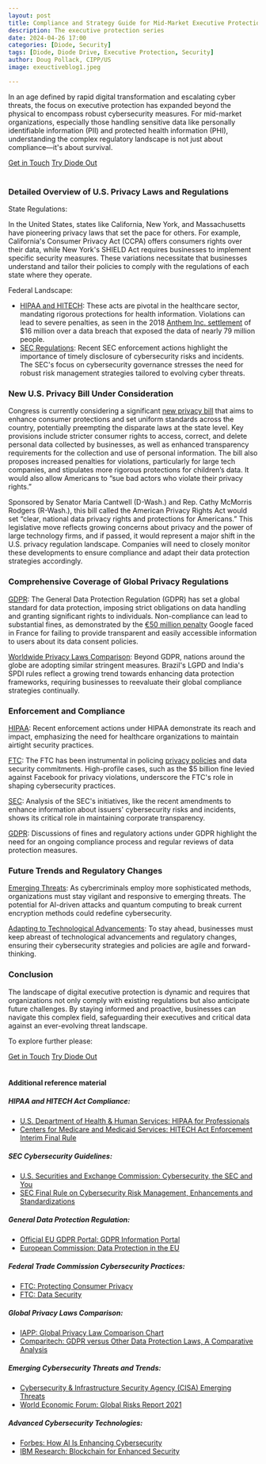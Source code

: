 ```yaml
---
layout: post
title: Compliance and Strategy Guide for Mid-Market Executive Protection
description: The executive protection series
date: 2024-04-26 17:00
categories: [Diode, Security]
tags: [Diode, Diode Drive, Executive Protection, Security]
author: Doug Pollack, CIPP/US
image: exeuctiveblog1.jpeg

---
```


In an age defined by rapid digital transformation and escalating cyber threats, the focus on executive protection has expanded beyond the physical to encompass robust cybersecurity measures. For mid-market organizations, especially those handling sensitive data like personally identifiable information (PII) and protected health information (PHI), understanding the complex regulatory landscape is not just about compliance—it's about survival.

<div class="story__buttons">
  <a href="{{"https://contactdiode.paperform.co"}}" class="btn" target="">Get in Touch</a>
  <a href="#download-app" class="btn popup-open" target="">Try Diode Out</a>
</div>
<br>

### Detailed Overview of U.S. Privacy Laws and Regulations

State Regulations:

In the United States, states like California, New York, and Massachusetts have pioneering privacy laws that set the pace for others. For example, California's Consumer Privacy Act (CCPA) offers consumers rights over their data, while New York's SHIELD Act requires businesses to implement specific security measures. These variations necessitate that businesses understand and tailor their policies to comply with the regulations of each state where they operate.

Federal Landscape:

*   [HIPAA and HITECH](#hipaa-and-hitech-act-compliance): These acts are pivotal in the healthcare sector, mandating rigorous protections for health information. Violations can lead to severe penalties, as seen in the 2018 [Anthem Inc. settlement](https://www.hhs.gov/about/news/2018/10/15/anthem-pays-ocr-16-million-in-record-hipaa-settlement-following-largest-us-health-data-breach.html) of $16 million over a data breach that exposed the data of nearly 79 million people.
*   [SEC Regulations](#sec-cybersecurity-guidelines): Recent SEC enforcement actions highlight the importance of timely disclosure of cybersecurity risks and incidents. The SEC's focus on cybersecurity governance stresses the need for robust risk management strategies tailored to evolving cyber threats.
 

### New U.S. Privacy Bill Under Consideration

Congress is currently considering a significant [new privacy bill](https://thehill.com/policy/technology/4579903-house-senate-commerce-chairs-release-bipartisan-privacy-bill/) that aims to enhance consumer protections and set uniform standards across the country, potentially preempting the disparate laws at the state level. Key provisions include stricter consumer rights to access, correct, and delete personal data collected by businesses, as well as enhanced transparency requirements for the collection and use of personal information. The bill also proposes increased penalties for violations, particularly for large tech companies, and stipulates more rigorous protections for children’s data. It would also allow Americans to “sue bad actors who violate their privacy rights.”

Sponsored by Senator Maria Cantwell (D-Wash.) and Rep. Cathy McMorris Rodgers (R-Wash.), this bill called the American Privacy Rights Act would set “clear, national data privacy rights and protections for Americans.” This legislative move reflects growing concerns about privacy and the power of large technology firms, and if passed, it would represent a major shift in the U.S. privacy regulation landscape. Companies will need to closely monitor these developments to ensure compliance and adapt their data protection strategies accordingly.

### Comprehensive Coverage of Global Privacy Regulations

[GDPR](#general-data-protection-regulation): The General Data Protection Regulation (GDPR) has set a global standard for data protection, imposing strict obligations on data handling and granting significant rights to individuals. Non-compliance can lead to substantial fines, as demonstrated by the [€50 million penalty](https://www.cnil.fr/en/cnils-restricted-committee-imposes-financial-penalty-50-million-euros-against-google-llc) Google faced in France for failing to provide transparent and easily accessible information to users about its data consent policies.

[Worldwide Privacy Laws Comparison](#general-data-protection-regulation): Beyond GDPR, nations around the globe are adopting similar stringent measures. Brazil's LGPD and India's SPDI rules reflect a growing trend towards enhancing data protection frameworks, requiring businesses to reevaluate their global compliance strategies continually.

### Enforcement and Compliance

[HIPAA](#hipaa-and-hitech-act-compliance): Recent enforcement actions under HIPAA demonstrate its reach and impact, emphasizing the need for healthcare organizations to maintain airtight security practices.

[FTC](#federal-trade-commission-cybersecurity-practices): The FTC has been instrumental in policing [privacy policies](#-FTC-:-Protecting-Consumer-Privacy) and data security commitments. High-profile cases, such as the $5 billion fine levied against Facebook for privacy violations, underscore the FTC's role in shaping cybersecurity practices.

[SEC](#sec-cybersecurity-guidelines): Analysis of the SEC's initiatives, like the recent amendments to enhance information about issuers' cybersecurity risks and incidents, shows its critical role in maintaining corporate transparency.

[GDPR](#general-data-protection-regulation): Discussions of fines and regulatory actions under GDPR highlight the need for an ongoing compliance process and regular reviews of data protection measures.

### Future Trends and Regulatory Changes

[Emerging Threats](#emerging-cybersecurity-threats-and-trends): As cybercriminals employ more sophisticated methods, organizations must stay vigilant and responsive to emerging threats. The potential for AI-driven attacks and quantum computing to break current encryption methods could redefine cybersecurity.

[Adapting to Technological Advancements](#advanced-cybersecurity-technologies): To stay ahead, businesses must keep abreast of technological advancements and regulatory changes, ensuring their cybersecurity strategies and policies are agile and forward-thinking.

### Conclusion

The landscape of digital executive protection is dynamic and requires that organizations not only comply with existing regulations but also anticipate future challenges. By staying informed and proactive, businesses can navigate this complex field, safeguarding their executives and critical data against an ever-evolving threat landscape.

  To explore further please:
<div class="story__buttons">
  <a href="{{"https://contactdiode.paperform.co"}}" class="btn" target="">Get in Touch</a>
  <a href="#download-app" class="btn popup-open" target="">Try Diode Out</a>
</div>
<br>

#### Additional reference material
  

#####  HIPAA and HITECH Act Compliance:

*   [U.S. Department of Health & Human Services: HIPAA for Professionals](https://www.hhs.gov/hipaa/for-professionals/index.html)
*   [Centers for Medicare and Medicaid Services: HITECH Act Enforcement Interim Final Rule](https://www.cms.gov/Regulations-and-Guidance/Legislation/EHRIncentivePrograms/downloads/hipaaii_enforcementrule.pdf)

#####  SEC Cybersecurity Guidelines:

*   [U.S. Securities and Exchange Commission: Cybersecurity, the SEC and You](https://www.sec.gov/spotlight/cybersecurity)
*   [SEC Final Rule on Cybersecurity Risk Management, Enhancements and Standardizations](https://www.sec.gov/rules/final/2021/33-10933.pdf)

#####  General Data Protection Regulation:

*   [Official EU GDPR Portal: GDPR Information Portal](https://gdpr.eu/) 
*   [European Commission: Data Protection in the EU](https://ec.europa.eu/info/law/law-topic/data-protection/data-protection-eu_en) 

#####  Federal Trade Commission Cybersecurity Practices:

*   [FTC: Protecting Consumer Privacy](https://www.ftc.gov/tips-advice/business-center/privacy-and-security)
*   [FTC: Data Security](https://www.ftc.gov/business-guidance/privacy-security/data-security) 

#####  Global Privacy Laws Comparison:

*   [IAPP: Global Privacy Law Comparison Chart](https://iapp.org/resources/article/global-privacy-law-comparison-chart/)
*   [Comparitech: GDPR versus Other Data Protection Laws, A Comparative Analysis](https://www.comparitech.com/blog/vpn-privacy/gdpr-compliance-world/)

##### Emerging Cybersecurity Threats and Trends:

*   [Cybersecurity & Infrastructure Security Agency (CISA) Emerging Threats](https://www.cisa.gov/emerging-threats)
*   [World Economic Forum: Global Risks Report 2021](https://www.weforum.org/reports/the-global-risks-report-2021)

##### Advanced Cybersecurity Technologies:

*  [Forbes: How AI Is Enhancing Cybersecurity](https://www.forbes.com/sites/forbestechcouncil/2020/10/13/how-ai-is-enhancing-cybersecurity/)
*   [IBM Research: Blockchain for Enhanced Security](https://www.ibm.com/blogs/research/2018/04/blockchain-security/)


